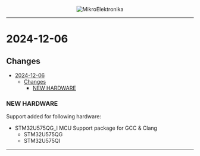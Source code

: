 <p align="center">
  <img src="http://www.mikroe.com/img/designs/beta/logo_small.png?raw=true" alt="MikroElektronika"/>
</p>

---

# 2024-12-06

## Changes

- [2024-12-06](#2024-12-06)
  - [Changes](#changes)
    - [NEW HARDWARE](#new-hardware)

### NEW HARDWARE

Support added for following hardware:

- STM32U575QG_I MCU Support package for GCC & Clang
  - STM32U575QG
  - STM32U575QI

---
